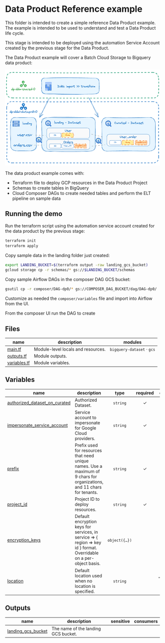 # Data Product Reference example

This folder is intended to create a simple reference Data Product example. The example is intended to be used to understand and test a Data Product life cycle.

This stage is intended to be deployed using the automation Service Account created by the previous stage for the Data Product.

The Data Product example will cover a Batch Cloud Storage to Bigquery data product:

<p align="center">
  <img src="diagram.png" alt="High level diagram.">
</p>

The data product example comes with:

- Terraform file to deploy GCP resources in the Data Product Project
- Schemas to create tables in BigQuery
- Cloud Composer DAGs to create needed tables and perform the ELT pipeline on sample data

## Running the demo

Run the terraform script using the automation service account created for the data product by the previous stage:

```bash
terraform init
terraform apply
```

Copy sample data in the landing folder just created:

```bash
export LANDING_BUCKET=$(terraform output -raw landing_gcs_bucket)
gcloud storage cp -r schemas/* gs://$LANDING_BUCKET/schemas
```

Copy sample Airflow DAGs in the composer DAG GCS bucket:

```bash
gsutil cp -r composer/DAG-dp0/* gs://COMPOSER_DAG_BUCKET/dag/DAG-dp0/
```

Customize as needed the `composer/variables` file and import into Airflow from the UI.

From the composer UI run the DAG to create

<!-- TFDOC OPTS files:1 show_extra:1 exclude:providers.tf -->
<!-- BEGIN TFDOC -->
## Files

| name | description | modules |
|---|---|---|
| [main.tf](./main.tf) | Module-level locals and resources. | <code>bigquery-dataset</code> · <code>gcs</code> |
| [outputs.tf](./outputs.tf) | Module outputs. |  |
| [variables.tf](./variables.tf) | Module variables. |  |

## Variables

| name | description | type | required | default | producer |
|---|---|:---:|:---:|:---:|:---:|
| [authorized_dataset_on_curated](variables.tf#L16) | Authorized Dataset. | <code>string</code> | ✓ |  |  |
| [impersonate_service_account](variables.tf#L32) | Service account to impersonate for Google Cloud providers. | <code>string</code> | ✓ |  |  |
| [prefix](variables.tf#L45) | Prefix used for resources that need unique names. Use a maximum of 9 chars for organizations, and 11 chars for tenants. | <code>string</code> | ✓ |  |  |
| [project_id](variables.tf#L54) | Project ID to deploy resources. | <code>string</code> | ✓ |  |  |
| [encryption_keys](variables.tf#L21) | Default encryption keys for services, in service => { region => key id } format. Overridable on a per-object basis. | <code title="object&#40;&#123;&#10;  bigquery &#61; optional&#40;map&#40;string&#41;, &#123;&#125;&#41;&#10;  composer &#61; optional&#40;map&#40;string&#41;, &#123;&#125;&#41;&#10;  storage  &#61; optional&#40;map&#40;string&#41;, &#123;&#125;&#41;&#10;&#125;&#41;">object&#40;&#123;&#8230;&#125;&#41;</code> |  | <code>&#123;&#125;</code> |  |
| [location](variables.tf#L38) | Default location used when no location is specified. | <code>string</code> |  | <code>&#34;europe-west8&#34;</code> |  |

## Outputs

| name | description | sensitive | consumers |
|---|---|:---:|---|
| [landing_gcs_bucket](outputs.tf#L17) | The name of the landing GCS bucket. |  |  |
<!-- END TFDOC -->
